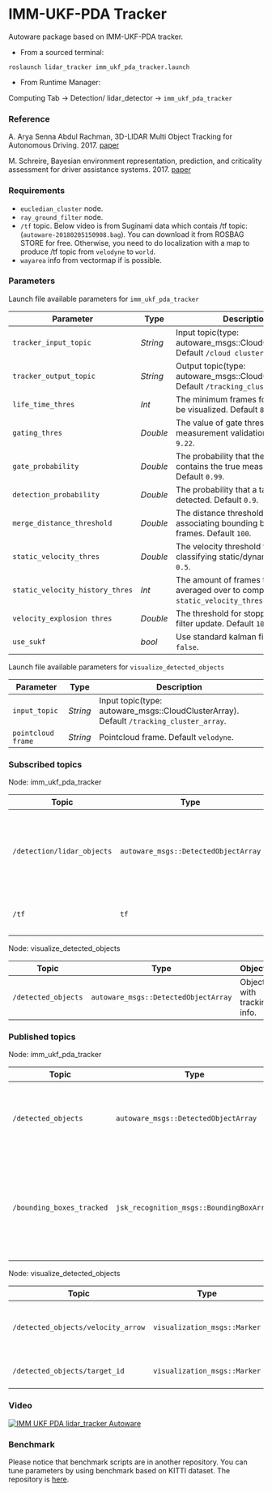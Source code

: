 # IMM-UKF-PDA Tracker

Autoware package based on IMM-UKF-PDA tracker.

* From a sourced terminal:

`roslaunch lidar_tracker imm_ukf_pda_tracker.launch`


* From Runtime Manager:

Computing Tab -> Detection/ lidar_detector -> `imm_ukf_pda_tracker`


### Reference
A. Arya Senna Abdul Rachman, 3D-LIDAR Multi Object Tracking for Autonomous Driving. 2017. [paper](https://repository.tudelft.nl/islandora/object/uuid:f536b829-42ae-41d5-968d-13bbaa4ec736)

M. Schreire, Bayesian environment representation, prediction, and criticality assessment for driver assistance systems. 2017. [paper](https://www.researchgate.net/publication/313463578_Bayesian_environment_representation_prediction_and_criticality_assessment_for_driver_assistance_systems)

### Requirements
* `eucledian_cluster` node.
* `ray_ground_filter` node.
* `/tf` topic. Below video is from Suginami data which contais /tf topic: (`autoware-20180205150908.bag`). You can download it from ROSBAG STORE for free. Otherwise, you need to do localization with a map to produce /tf topic from `velodyne` to `world`.
* `wayarea` info from vectormap if is possible.

### Parameters

Launch file available parameters for `imm_ukf_pda_tracker`

|Parameter| Type| Description|
----------|-----|--------
|`tracker_input_topic`|*String* |Input topic(type: autoware_msgs::CloudClusterArray). Default `/cloud cluster`.|
|`tracker_output_topic`|*String*|Output topic(type: autoware_msgs::CloudClusterArray). Default `/tracking_cluster_array`.|
|`life_time_thres`|*Int*|The minimum frames for targets to be visualized. Default `8`.|
|`gating_thres`|*Double*|The value of gate threshold for measurement validation. Default `9.22`.|
|`gate_probability`|*Double*|The probability that the gate contains the true measurement. Default `0.99`.|
|`detection_probability`|*Double*|The probability that a target is detected. Default `0.9`.|
|`merge_distance_threshold`|*Double*|The distance threshold for associating bounding box over frames. Default `100`.|
|`static_velocity_thres`|*Double*|The velocity threshold for classifying static/dynamic. Default `0.5`.|
|`static_velocity_history_thres`|*Int*|The amount of frames the velocity is averaged over to compare to `static_velocity_thres`. Default `3`.|
|`velocity_explosion thres`|*Double*|The threshold for stopping kalman filter update. Default `1000`.|
|`use_sukf`|*bool*|Use standard kalman filter. Default `false`.|

Launch file available parameters for `visualize_detected_objects`

|Parameter| Type| Description|
----------|-----|--------
|`input_topic`|*String* |Input topic(type: autoware_msgs::CloudClusterArray). Default `/tracking_cluster_array`.|
|`pointcloud frame`|*String*|Pointcloud frame. Default `velodyne`.|


### Subscribed topics
Node: imm_ukf_pda_tracker

|Topic|Type|Objective|
------|----|---------
|`/detection/lidar_objects`|`autoware_msgs::DetectedObjectArray`|Segmented pointcloud from a clustering algorithm like eucledian cluster.|
|`/tf`|`tf`|Tracking objects in `world` coordinate.|

Node: visualize_detected_objects

|Topic|Type|Objective|
------|----|---------
|`/detected_objects`|`autoware_msgs::DetectedObjectArray`|Objects with tracking info.|

### Published topics

Node: imm_ukf_pda_tracker

|Topic|Type|Objective|
------|----|---------
|`/detected_objects`|`autoware_msgs::DetectedObjectArray`|Added info like velocity, yaw ,yaw_rate and static/dynamic class to DetectedObject msg.|
|`/bounding_boxes_tracked`|`jsk_recognition_msgs::BoundingBoxArray`|Visualze bounsing box nicely in rviz by JSK bounding box. Label contains information about static/dynamic class|

Node: visualize_detected_objects

|Topic|Type|Objective|
------|----|---------
|`/detected_objects/velocity_arrow`|`visualization_msgs::Marker`|Visualize velocity and yaw of the targets.|
|`/detected_objects/target_id`|`visualization_msgs::Marker`|Visualize targets' id.|



### Video

[![IMM UKF PDA lidar_tracker Autoware](https://img.youtube.com/vi/tKgDVsIfH-s/0.jpg)](https://youtu.be/tKgDVsIfH-s)


### Benchmark
Please notice that benchmark scripts are in another repository.
You can tune parameters by using benchmark based on KITTI dataset.
The repository is [here](https://github.com/cirpue49/kitti_tracking_benchmark).
